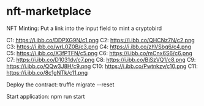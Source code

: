 # nft-marketplace

NFT Minting: Put a link into the input field to mint a cryptobird

C1: https://i.ibb.co/DDPXG9N/c1.png
C2: https://i.ibb.co/QHCNz7N/c2.png
C3: https://i.ibb.co/wrL0Z0B/c3.png
C4: https://i.ibb.co/zhVSbg6/c4.png
C5: https://i.ibb.co/X3fPTFN/c5.png
C6: https://i.ibb.co/mCnx6S6/c6.png
C7: https://i.ibb.co/D1031dv/c7.png
C8: https://i.ibb.co/BjSzVQ1/c8.png
C9: https://i.ibb.co/QQw3J8H/c9.png
C10: https://i.ibb.co/Pwtnkzv/c10.png
C11: https://i.ibb.co/8c1gNTk/c11.png

Deploy the contract: 
truffle migrate --reset

Start application: npm run start
